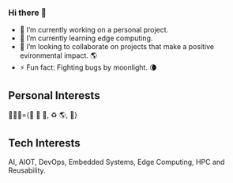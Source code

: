 ### Hi there 👋

<!--
**libii/libii** is a ✨ _special_ ✨ repository because its `README.md` (this file) appears on your GitHub profile.

Here are some ideas to get you started:

- 🔭 I’m currently working on ...
- 🌱 I’m currently learning ...
- 👯 I’m looking to collaborate on ...
- 🤔 I’m looking for help with ...
- 💬 Ask me about ...
- 📫 How to reach me: ...
- 😄 Pronouns: ...
- ⚡ Fun fact: ...
-->

- 🔭 I’m currently working on a personal project.
- 🌱 I’m currently learning edge computing.
- 👯 I’m looking to collaborate on projects that make a positive evironmental impact. 🌎
- ⚡ Fun fact: Fighting bugs by moonlight. 🌘

## Personal Interests
🧑🏻‍💻={🚀 🌌 🔭, ♻️ 🌎, 🎨} 

## Tech Interests
AI, AIOT, DevOps, Embedded Systems, Edge Computing, HPC and Reusability.
